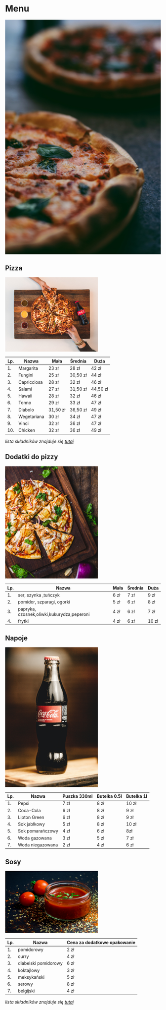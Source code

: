 # Menu

<img src="img/shaian-ramesht-exSEmuA7R7k-unsplash.jpg">

## Pizza

<img src="img/mahyar-motebassem-pGA4zHvpo5E-unsplash.jpg" width="300px">

| Lp. | Nazwa | Mała | Średnia | Duża |
|-----|-------|------|---------|------|
| 1. | Margarita | 23 zł | 28 zł | 42 zł|
| 2. | Fungini | 25 zł | 30,50 zł | 44 zł|
| 3. | Capricciosa | 28 zł | 32 zł | 46 zł|
| 4. | Salami | 27 zł | 31,50 zł | 44,50 zł|
| 5. | Hawaii | 28 zł | 32 zł | 46 zł|
| 6. | Tonno | 29 zł | 33 zł | 47 zł|
| 7. | Diabolo | 31,50 zł | 36,50 zł | 49 zł|
| 8. | Wegetariana | 30 zł | 34 zł | 47 zł|
| 9. | Vinci | 32 zł | 36 zł | 47 zł|
| 10. | Chicken | 32 zł | 36 zł | 49 zł|

*lista składników znajduje się [tutaj](/przepisy.md)*

## Dodatki do pizzy

<img src="img/chad-montano-MqT0asuoIcU-unsplash.jpg" width="300px">


| Lp. | Nazwa | Mała | Średnia | Duża |
|-----|-------|------|---------|------|
| 1. | ser, szynka ,tuńczyk | 6 zł | 7 zł | 9 zł|
| 2. | pomidor, szparagi, ogorki  | 5 zł | 6 zł | 8 zł|
| 3. | papryka, czosnek,oliwki,kukurydza,peperoni | 4 zł | 6 zł | 7 zł|
| 4. | frytki | 4 zł | 6 zł | 10 zł|

## Napoje

<img src="img/jonathan-borba-yZOfNnI2PA0-unsplash.jpg" width="300px">

| Lp. | Nazwa | Puszka 330ml | Butelka 0.5l | Butelka 1l |
|-----|-------|--------------|--------------|------------|
| 1. | Pepsi | 7 zł | 8 zł | 10 zł|
| 2. | Coca-Cola | 6 zł | 8 zł | 9 zł|
| 3. | Lipton Green | 6 zł | 8 zł | 9 zł|
| 4. | Sok jabłkowy | 5 zł | 8 zł | 10 zł|
| 5. | Sok pomarańczowy | 4 zł | 6 zł | 8zł|
| 6. | Woda gazowana | 3 zł | 5 zł | 7 zł|
| 7. | Woda niegazowana | 2 zł | 4 zł | 6 zł|


## Sosy

<img src="img/dennis-klein-FzB_512zvP0-unsplash.jpg" width="300px">

| Lp. | Nazwa | Cena za dodatkowe opakowanie  | 
|-----|-------|-------------------------------|
| 1. | pomidorowy | 2 zł |
| 2. | curry | 4 zł |
| 3. | diabelski pomidorowy | 6 zł |
| 4. | koktajlowy | 3 zł |
| 5. | meksykański | 5 zł |
| 6. | serowy | 8 zł |
| 7. | belgijski | 4 zł |

*lista składników znajduje się [tutaj](/przepisy.md)*